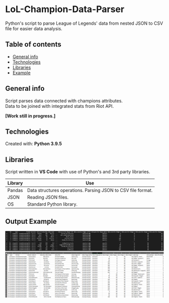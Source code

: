 # LoL-Champion-Data-Parser
Python's script to parse League of Legends' data from nested JSON to CSV file for easier data analysis.

## Table of contents
* [General info](#general-info)
* [Technologies](#technologies)
* [Libraries](#libraries)
* [Example](#output-example)
## General info
Script parses data connected with champions attributes.<br>
Data to be joined with integrated stats from Riot API.

**[Work still in progress.]**

## Technologies
Created with:
**Python 3.9.5**

## Libraries
Script written in **VS Code** with use of Python's and 3rd party libraries.

Library | Use
------------ | -------------
Pandas | Data structures operations. Parsing JSON to CSV file format.
JSON | Reading JSON files.
OS | Standard Python library.


## Output Example
![alt text](https://raw.githubusercontent.com/KajetanWarmbier/LoL-Champion-Data-Parser/main/README%20Assets/lolChampionDataParserPythonConsoleOutput.png "Python Output")
![alt text](https://raw.githubusercontent.com/KajetanWarmbier/LoL-Champion-Data-Parser/main/README%20Assets/lolChampionDataParserPythonCsvOutput.png "CSV Output")
